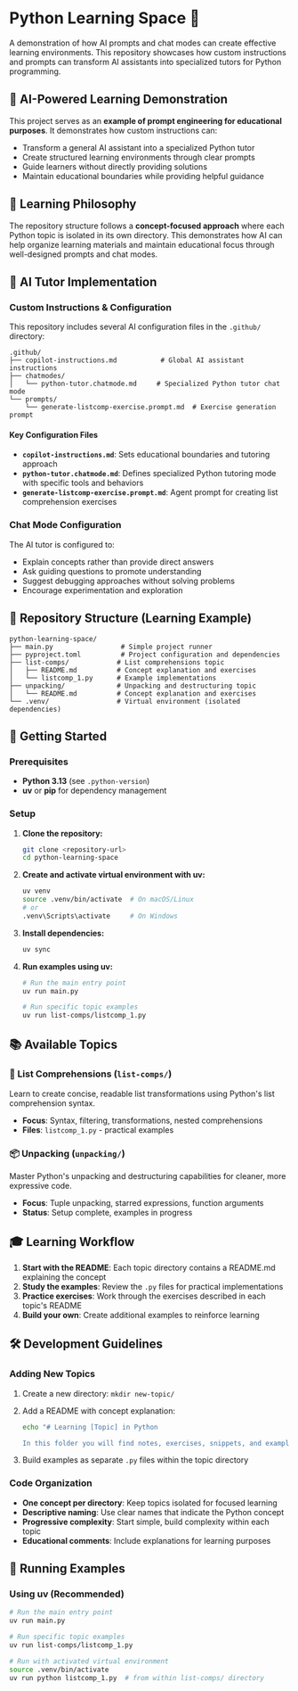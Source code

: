 # Python Learning Space 🐍

A demonstration of how AI prompts and chat modes can create effective learning environments. This repository showcases how custom instructions and prompts can transform AI assistants into specialized tutors for Python programming.

## 🤖 AI-Powered Learning Demonstration

This project serves as an **example of prompt engineering for educational purposes**. It demonstrates how custom instructions can:

- Transform a general AI assistant into a specialized Python tutor
- Create structured learning environments through clear prompts
- Guide learners without directly providing solutions
- Maintain educational boundaries while providing helpful guidance

## 🎯 Learning Philosophy

The repository structure follows a **concept-focused approach** where each Python topic is isolated in its own directory. This demonstrates how AI can help organize learning materials and maintain educational focus through well-designed prompts and chat modes.

## 🧠 AI Tutor Implementation

### Custom Instructions & Configuration

This repository includes several AI configuration files in the `.github/` directory:

```text
.github/
├── copilot-instructions.md           # Global AI assistant instructions
├── chatmodes/
│   └── python-tutor.chatmode.md     # Specialized Python tutor chat mode
└── prompts/
    └── generate-listcomp-exercise.prompt.md  # Exercise generation prompt
```

#### Key Configuration Files

- **`copilot-instructions.md`**: Sets educational boundaries and tutoring approach
- **`python-tutor.chatmode.md`**: Defines specialized Python tutoring mode with specific tools and behaviors
- **`generate-listcomp-exercise.prompt.md`**: Agent prompt for creating list comprehension exercises

### Chat Mode Configuration

The AI tutor is configured to:

- Explain concepts rather than provide direct answers
- Ask guiding questions to promote understanding
- Suggest debugging approaches without solving problems
- Encourage experimentation and exploration

## 📁 Repository Structure (Learning Example)

```text
python-learning-space/
├── main.py                 # Simple project runner
├── pyproject.toml          # Project configuration and dependencies
├── list-comps/            # List comprehensions topic
│   ├── README.md          # Concept explanation and exercises
│   └── listcomp_1.py      # Example implementations
├── unpacking/             # Unpacking and destructuring topic
│   └── README.md          # Concept explanation and exercises
└── .venv/                 # Virtual environment (isolated dependencies)
```

## 🚀 Getting Started

### Prerequisites

- **Python 3.13** (see `.python-version`)
- **uv** or **pip** for dependency management

### Setup

1. **Clone the repository:**

   ```bash
   git clone <repository-url>
   cd python-learning-space
   ```

2. **Create and activate virtual environment with uv:**

   ```bash
   uv venv
   source .venv/bin/activate  # On macOS/Linux
   # or
   .venv\Scripts\activate     # On Windows
   ```

3. **Install dependencies:**

   ```bash
   uv sync
   ```

4. **Run examples using uv:**

   ```bash
   # Run the main entry point
   uv run main.py
   
   # Run specific topic examples
   uv run list-comps/listcomp_1.py
   ```

## 📚 Available Topics

### 🔄 List Comprehensions (`list-comps/`)

Learn to create concise, readable list transformations using Python's list comprehension syntax.

- **Focus**: Syntax, filtering, transformations, nested comprehensions
- **Files**: `listcomp_1.py` - practical examples

### 📦 Unpacking (`unpacking/`)

Master Python's unpacking and destructuring capabilities for cleaner, more expressive code.

- **Focus**: Tuple unpacking, starred expressions, function arguments
- **Status**: Setup complete, examples in progress

## 🎓 Learning Workflow

1. **Start with the README**: Each topic directory contains a README.md explaining the concept
2. **Study the examples**: Review the `.py` files for practical implementations
3. **Practice exercises**: Work through the exercises described in each topic's README
4. **Build your own**: Create additional examples to reinforce learning

## 🛠️ Development Guidelines

### Adding New Topics

1. Create a new directory: `mkdir new-topic/`
2. Add a README with concept explanation:

   ```bash
   echo "# Learning [Topic] in Python

   In this folder you will find notes, exercises, snippets, and examples related to [topic] in Python." > new-topic/README.md
   ```

3. Build examples as separate `.py` files within the topic directory

### Code Organization

- **One concept per directory**: Keep topics isolated for focused learning
- **Descriptive naming**: Use clear names that indicate the Python concept
- **Progressive complexity**: Start simple, build complexity within each topic
- **Educational comments**: Include explanations for learning purposes

## 🔧 Running Examples

### Using uv (Recommended)

```bash
# Run the main entry point
uv run main.py

# Run specific topic examples
uv run list-comps/listcomp_1.py

# Run with activated virtual environment
source .venv/bin/activate
uv run python listcomp_1.py  # from within list-comps/ directory
```
